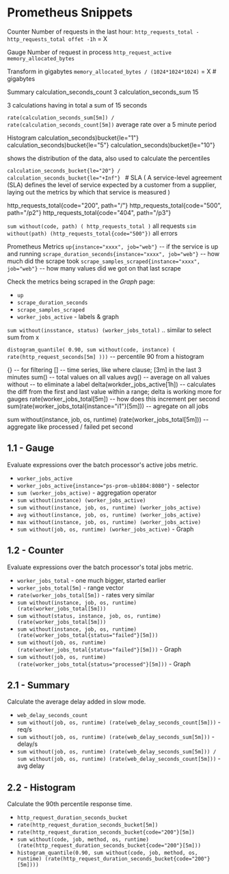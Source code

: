 # Prometheus Snippets

Counter
Number of requests in the last hour:  `http_requests_total - http_requests_total offet -1h` = X

Gauge
Number of request in process
`http_request_active`
`memory_allocated_bytes`

Transform in gigabytes
`memory_allocated_bytes / (1024*1024*1024)` = X # gigabytes

Summary
calculation_seconds_count 3
calculation_seconds_sum 15

3 calculations having in total a sum of 15 seconds

`rate(calculation_seconds_sum[5m]) / rate(calculation_seconds_count[5m])`
average rate over a 5 minute period

Histogram
calculation_seconds)bucket{le="1"} 
calculation_seconds)bucket{le="5"} 
calculation_seconds)bucket{le="10"} 

shows the distribution of the data, also used to calculate the percentiles

`calculation_seconds_bucket{le="20"} / calculation_seconds_bucket{le="+Inf"} ` # SLA ( A service-level agreement (SLA) defines the level of service expected by a customer from a supplier, laying out the metrics by which that service is measured ) 

http_requests_total{code="200", path="/"}
http_requests_total{code="500", path="/p2"}
http_requests_total{code="404", path="/p3"}

`sum without(code, path) ( http_requests_total )`
all requests
`sim without(path) (http_requests_total{code="500"})`
all errors


Prometheus Metrics 
`up{instance="xxxx", job="web"}` -- if the service is up and running
`scrape_duration_seconds{instance="xxxx", job="web"}` -- how much did the scrape took 
`scrape_samples_scraped{instance="xxxx", job="web"}` -- how many values did we got on that last scrape

Check the metrics being scraped in the _Graph_ page:

- `up`
- `scrape_duration_seconds`
- `scrape_samples_scraped`
- `worker_jobs_active` - labels & graph


`sum without(insstance, status) (worker_jobs_total)` .. similar to select sum from x

`distogram_quantile(
0.90,
sum without(code, instance) (
rate(http_request_seconds[5m]
)))`
-- percentile 90 from a histogram

{} -- for filtering 
[] -- time series, like where clause; [3m] in the last 3 minutes
sum() -- total values on all values
avg() -- average on all values
without -- to eliminate a label
delta(workder_jobs_active[1h]) -- calculates the diff from the first and last value within a range; delta is working more for gauges 
rate(worker_jobs_total[5m]) -- how does this increment per second 
sum(rate(worker_jobs_total{instance="i1"}[5m])) -- agregate on all jobs

sum without(instance, job, os, runtime) (rate(worker_jobs_total[5m])) -- aggregate like processed / failed pet second


## 1.1 - Gauge 

Evaluate expressions over the batch processor's active jobs metric.

- `worker_jobs_active`
- `worker_jobs_active{instance="ps-prom-ub1804:8080"}` - selector
- `sum (worker_jobs_active)` - aggregation operator
- `sum without(instance) (worker_jobs_active)` 
- `sum without(instance, job, os, runtime) (worker_jobs_active)` 
- `avg without(instance, job, os, runtime) (worker_jobs_active)`
- `max without(instance, job, os, runtime) (worker_jobs_active)`
- `sum without(job, os, runtime) (worker_jobs_active)` - Graph


## 1.2 - Counter

Evaluate expressions over the batch processor's total jobs metric.

- `worker_jobs_total` - one much bigger, started earlier
- `worker_jobs_total[5m]` - range vector
- `rate(worker_jobs_total[5m])` - rates very similar
- `sum without(instance, job, os, runtime) (rate(worker_jobs_total[5m]))`
- `sum without(status, instance, job, os, runtime) (rate(worker_jobs_total[5m]))`
- `sum without(instance, job, os, runtime) (rate(worker_jobs_total{status="failed"}[5m]))`
- `sum without(job, os, runtime) (rate(worker_jobs_total{status="failed"}[5m]))` - Graph
- `sum without(job, os, runtime) (rate(worker_jobs_total{status="processed"}[5m]))` - Graph

## 2.1 - Summary 

Calculate the average delay added in slow mode.

- `web_delay_seconds_count`
- `sum without(job, os, runtime) (rate(web_delay_seconds_count[5m]))` - req/s
- `sum without(job, os, runtime) (rate(web_delay_seconds_sum[5m]))` - delay/s
- `sum without(job, os, runtime) (rate(web_delay_seconds_sum[5m])) / sum without(job, os, runtime) (rate(web_delay_seconds_count[5m]))` - avg delay

## 2.2 - Histogram

Calculate the 90th percentile response time.

- `http_request_duration_seconds_bucket`
- `rate(http_request_duration_seconds_bucket[5m])`
- `rate(http_request_duration_seconds_bucket{code="200"}[5m])`
- `sum without(code, job, method, os, runtime) (rate(http_request_duration_seconds_bucket{code="200"}[5m]))`
- `histogram_quantile(0.90, sum without(code, job, method, os, runtime) (rate(http_request_duration_seconds_bucket{code="200"}[5m])))`





